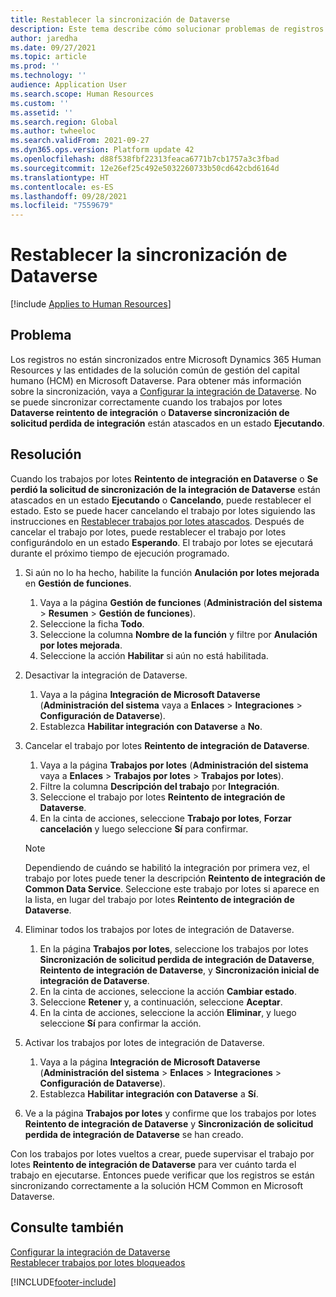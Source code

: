 ```yaml
---
title: Restablecer la sincronización de Dataverse
description: Este tema describe cómo solucionar problemas de registros que no se sincronizan correctamente entre Microsoft Dynamics 365 Human Resources y la solución común de gestión del capital humano (HCM) en Microsoft Dataverse.
author: jaredha
ms.date: 09/27/2021
ms.topic: article
ms.prod: ''
ms.technology: ''
audience: Application User
ms.search.scope: Human Resources
ms.custom: ''
ms.assetid: ''
ms.search.region: Global
ms.author: twheeloc
ms.search.validFrom: 2021-09-27
ms.dyn365.ops.version: Platform update 42
ms.openlocfilehash: d88f538fbf22313feaca6771b7cb1757a3c3fbad
ms.sourcegitcommit: 12e26ef25c492e5032260733b50cd642cbd6164d
ms.translationtype: HT
ms.contentlocale: es-ES
ms.lasthandoff: 09/28/2021
ms.locfileid: "7559679"
---
```

# <a name="reset-dataverse-synchronization"></a>Restablecer la sincronización de Dataverse

[!include [Applies to Human Resources](../includes/applies-to-hr.md)]

## <a name="issue"></a>Problema

Los registros no están sincronizados entre Microsoft Dynamics 365 Human Resources y las entidades de la solución común de gestión del capital humano (HCM) en Microsoft Dataverse. Para obtener más información sobre la sincronización, vaya a [Configurar la integración de Dataverse](hr-admin-integration-common-data-service.md). No se puede sincronizar correctamente cuando los trabajos por lotes **Dataverse reintento de integración** o **Dataverse sincronización de solicitud perdida de integración** están atascados en un estado **Ejecutando**.

## <a name="resolution"></a>Resolución

Cuando los trabajos por lotes **Reintento de integración en Dataverse** o **Se perdió la solicitud de sincronización de la integración de Dataverse** están atascados en un estado **Ejecutando** o **Cancelando**, puede restablecer el estado. Esto se puede hacer cancelando el trabajo por lotes siguiendo las instrucciones en [Restablecer trabajos por lotes atascados](hr-admin-troubleshooting-batch-execution.md). Después de cancelar el trabajo por lotes, puede restablecer el trabajo por lotes configurándolo en un estado **Esperando**. El trabajo por lotes se ejecutará durante el próximo tiempo de ejecución programado.

1. Si aún no lo ha hecho, habilite la función **Anulación por lotes mejorada** en **Gestión de funciones**.
   1. Vaya a la página **Gestión de funciones** (**Administración del sistema** > **Resumen** > **Gestión de funciones**).
   2. Seleccione la ficha **Todo**.
   3. Seleccione la columna **Nombre de la función** y filtre por **Anulación por lotes mejorada**.
   4. Seleccione la acción **Habilitar** si aún no está habilitada.

2. Desactivar la integración de Dataverse.
   1. Vaya a la página **Integración de Microsoft Dataverse** (**Administración del sistema** vaya a **Enlaces** > **Integraciones** > **Configuración de Dataverse**).
   2. Establezca **Habilitar integración con Dataverse** a **No**.

3. Cancelar el trabajo por lotes **Reintento de integración de Dataverse**.
   1. Vaya a la página **Trabajos por lotes** (**Administración del sistema** vaya a **Enlaces** > **Trabajos por lotes** > **Trabajos por lotes**).
   2. Filtre la columna **Descripción del trabajo** por **Integración**.
   3. Seleccione el trabajo por lotes **Reintento de integración de Dataverse**.
   4. En la cinta de acciones, seleccione **Trabajo por lotes**, **Forzar cancelación** y luego seleccione **Sí** para confirmar.

   > [!NOTE]
   > Dependiendo de cuándo se habilitó la integración por primera vez, el trabajo por lotes puede tener la descripción **Reintento de integración de Common Data Service**. Seleccione este trabajo por lotes si aparece en la lista, en lugar del trabajo por lotes **Reintento de integración de Dataverse**.

4. Eliminar todos los trabajos por lotes de integración de Dataverse.
   1. En la página **Trabajos por lotes**, seleccione los trabajos por lotes **Sincronización de solicitud perdida de integración de Dataverse**, **Reintento de integración de Dataverse**, y **Sincronización inicial de integración de Dataverse**.
   2. En la cinta de acciones, seleccione la acción **Cambiar estado**. 
   3. Seleccione **Retener** y, a continuación, seleccione **Aceptar**.
   4. En la cinta de acciones, seleccione la acción **Eliminar**, y luego seleccione **Sí** para confirmar la acción.

5. Activar los trabajos por lotes de integración de Dataverse.
   1. Vaya a la página **Integración de Microsoft Dataverse** (**Administración del sistema** > **Enlaces** > **Integraciones** > **Configuración de Dataverse**).
   2. Establezca **Habilitar integración con Dataverse** a **Sí**.

6. Ve a la página **Trabajos por lotes** y confirme que los trabajos por lotes **Reintento de integración de Dataverse** y **Sincronización de solicitud perdida de integración de Dataverse** se han creado.

Con los trabajos por lotes vueltos a crear, puede supervisar el trabajo por lotes **Reintento de integración de Dataverse** para ver cuánto tarda el trabajo en ejecutarse. Entonces puede verificar que los registros se están sincronizando correctamente a la solución HCM Common en Microsoft Dataverse.

## <a name="see-also"></a>Consulte también

[Configurar la integración de Dataverse](hr-admin-integration-common-data-service.md)<br>
[Restablecer trabajos por lotes bloqueados](hr-admin-troubleshooting-batch-execution.md)


[!INCLUDE[footer-include](../includes/footer-banner.md)]
